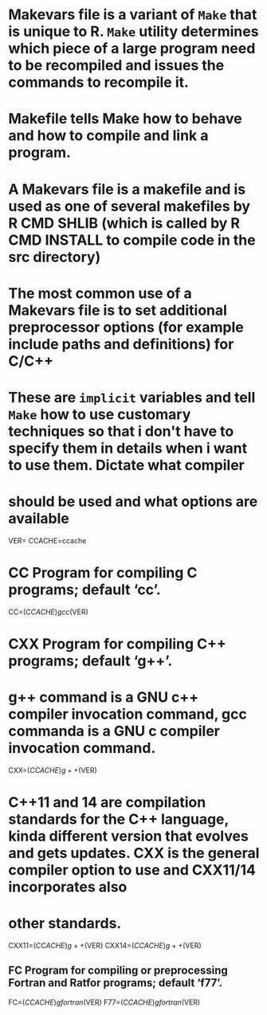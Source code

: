 # Makevars file is a variant of `Make` that is unique to R. `Make` utility determines which piece of a large program need to be recompiled and issues the commands to recompile it.
# Makefile tells Make how to behave and how to compile and link a program. 
# A Makevars file is a makefile and is used as one of several makefiles by R CMD SHLIB (which is called by R CMD INSTALL to compile code in the src directory)
# The most common use of a Makevars file is to set additional preprocessor options (for example include paths and definitions) for C/C++
# These are `implicit` variables and tell `Make` how to use customary techniques so that i don't have to specify them in details when i want to use them. Dictate what compiler
# should be used and what options are available

VER=
CCACHE=ccache
# CC Program for compiling C programs; default ‘cc’.
CC=$(CCACHE) gcc$(VER)
# CXX Program for compiling C++ programs; default ‘g++’.
# g++ command is a GNU c++ compiler invocation command, gcc commanda is a GNU c compiler invocation command.
CXX=$(CCACHE) g++$(VER)
# C++11 and 14 are compilation standards for the C++ language, kinda different version that evolves and gets updates. CXX is the general compiler option to use and CXX11/14 incorporates also
# other standards.
CXX11=$(CCACHE) g++$(VER)
CXX14=$(CCACHE) g++$(VER)
## FC Program for compiling or preprocessing Fortran and Ratfor programs; default ‘f77’.
FC=$(CCACHE) gfortran$(VER)
F77=$(CCACHE) gfortran$(VER)
